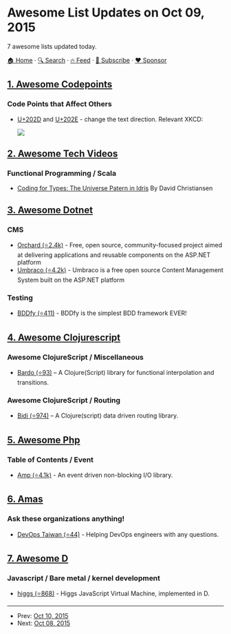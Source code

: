 # Awesome List Updates on Oct 09, 2015

7 awesome lists updated today.

[🏠 Home](/README.md) · [🔍 Search](https://www.trackawesomelist.com/search/) · [🔥 Feed](https://www.trackawesomelist.com/rss.xml) · [📮 Subscribe](https://trackawesomelist.us17.list-manage.com/subscribe?u=d2f0117aa829c83a63ec63c2f&id=36a103854c) · [❤️  Sponsor](https://github.com/sponsors/theowenyoung)



## [1. Awesome Codepoints](/content/Codepoints/awesome-codepoints/README.md)

### Code Points that Affect Others

*   [U+202D](https://codepoints.net/U+202D) and
    [U+202E](https://codepoints.net/U+202E) - change the text direction.
    Relevant XKCD:

    [![](http://imgs.xkcd.com/comics/rtl.png)](https://xkcd.com/1137/)

## [2. Awesome Tech Videos](/content/lucasviola/awesome-tech-videos/README.md)

### Functional Programming / Scala

*   [Coding for Types: The Universe Patern in Idris](https://www.youtube.com/watch?v=AWeT_G04a0A) By David Christiansen

## [3. Awesome Dotnet](/content/quozd/awesome-dotnet/README.md)

### CMS

*   [Orchard  (⭐2.4k)](https://github.com/OrchardCMS/Orchard) - Free, open source, community-focused project aimed at delivering applications and reusable components on the ASP.NET platform
*   [Umbraco (⭐4.2k)](https://github.com/umbraco/Umbraco-CMS) - Umbraco is a free open source Content Management System built on the ASP.NET platform

### Testing

*   [BDDfy (⭐411)](https://github.com/TestStack/TestStack.BDDfy) - BDDfy is the simplest BDD framework EVER!

## [4. Awesome Clojurescript](/content/hantuzun/awesome-clojurescript/README.md)

### Awesome ClojureScript / Miscellaneous

*   [Bardo (⭐93)](https://github.com/pleasetrythisathome/bardo) – A Clojure(Script) library for functional interpolation and transitions.

### Awesome ClojureScript / Routing

*   [Bidi (⭐974)](https://github.com/juxt/bidi) – A Clojure(script) data driven routing library.

## [5. Awesome Php](/content/ziadoz/awesome-php/README.md)

### Table of Contents / Event

*   [Amp (⭐4.1k)](https://github.com/amphp/amp) - An event driven non-blocking I/O library.

## [6. Amas](/content/sindresorhus/amas/README.md)

### Ask these organizations anything!

*   [DevOps Taiwan (⭐44)](https://github.com/DevOpsTW/AMA) - Helping DevOps engineers with any questions.

## [7. Awesome D](/content/dlang-community/awesome-d/README.md)

### Javascript / Bare metal / kernel development

*   [higgs (⭐868)](https://github.com/higgsjs/Higgs) -  Higgs JavaScript Virtual Machine, implemented in D.

---

- Prev: [Oct 10, 2015](/content/2015/10/10/README.md)
- Next: [Oct 08, 2015](/content/2015/10/08/README.md)